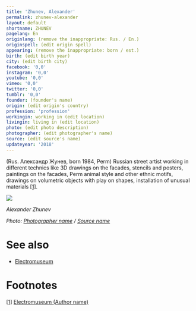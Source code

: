 ```yaml
---
title: 'Zhunev, Alexander'
permalink: zhunev-alexander
layout: default
shortname: ZHUNEV
pagelang: En
originlang: (remove the inappropriate: Rus. / En.)
originspell: (edit origin spell)
appearing: (remove the inappropriate: born / est.)
birth: (edit birth year)
city: (edit birth city)
facebook: '0,0'
instagram: '0,0'
youtube: '0,0'
vimeo: '0,0'
twitter: '0,0'
tumblr: '0,0'
founder: (founder's name)
origin: (edit origin's country)
profession: 'profession'
workingin: working in (edit location)
livingin: living in (edit location)
photo: (edit photo description)
photographer: (edit photographer's name)
source: (edit source's name)
updateyear: '2018'
---
```


(Rus. Александр Жунев, born 1984, Perm) Russian street artist working in different technics like 3D drawings on the facades, stencils and posters, paintings on the facades, Perm animal style and other ethnic motifs, drawings on volumetric objects with play on shapes, installation of unusual materials <span id="a1">[\[1\]](#f1)</span>.

![](/images/image-name.jpg)

*Alexander Zhunev*

*Photo: [Photographer name](index) / [Source name](index)*


# See also

- [Electromuseum](electromuseum)


# Footnotes

[[1]](#a1) <span id="f1"></span> [Electromuseum (Author name)](http://example.net/article)
